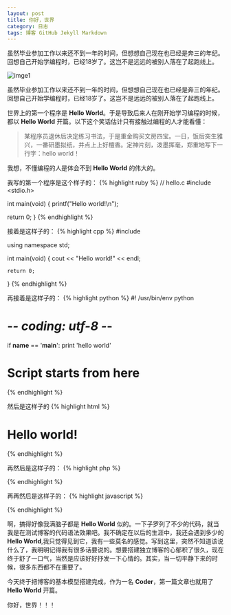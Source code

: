 ```yaml
---
layout: post
title: 你好，世界
category: 日志
tags: 博客 GitHub Jekyll Markdown
---
```


虽然毕业参加工作以来还不到一年的时间，但想想自己现在也已经是奔三的年纪。回想自己开始学编程时，已经18岁了。这岂不是远远的被别人落在了起跑线上。

![imge1](http://7xixhp.com1.z0.glb.clouddn.com/schw.jpg)

虽然毕业参加工作以来还不到一年的时间，但想想自己现在也已经是奔三的年纪。回想自己开始学编程时，已经18岁了。这岂不是远远的被别人落在了起跑线上。

世界上的第一个程序是 **Hello World**。于是导致后来人在刚开始学习编程的时候，都以 **Hello World** 开篇。以下这个笑话估计只有接触过编程的人才能看懂：

> 某程序员退休后决定练习书法，于是重金购买文房四宝。一日，饭后突生雅兴，一番研墨拟纸，并点上上好檀香。定神片刻，泼墨挥毫，郑重地写下一行字：hello world！

我想，不懂编程的人是体会不到 **Hello World** 的伟大的。

我写的第一个程序是这个样子的：
{% highlight ruby %}
// hello.c
#include <stdio.h>

int main(void)
{
  printf("Hello world!\n");
  
  return 0;
}
{% endhighlight %}

接着是这样子的：
{% highlight cpp %}
#include <iostream>

using namespace std;

int main(void)
{
    cout << "Hello world!" << endl;

    return 0;
}
{% endhighlight %}

再接着是这样子的：
{% highlight python %}
#! /usr/bin/env python
# -*- coding: utf-8 -*-

if __name__ == '__main__':
    print 'hello world'
    
# Script starts from here
{% endhighlight %}

然后是这样子的
{% highlight html %}
<!DOCTYPE html>
<html>
    <head>
        <meta http-equiv="Content-Type" content="text/html; charset=UTF-8">
        <meta name="keywords" content="HTML, CSS, XML, XHTML, JavaScript">
        <meta name="description" content="Test on HTML and CSS">
        <meta name="author" content="Huoty">
        <meta http-equiv="refresh" content="30">
        <title>Web 设计</title>
        <link rel="shortcut icon" href="/htmls/images/favicon.ico" type="image/x-icon" />
    </head>
    <body>
       	<h1>Hello world!</h1>
    </body>
</html> 
{% endhighlight %}

再然后是这样子的：
{% highlight php %}
<?php  # Script -- php.php

/* 
 * 2015-05-05 12:49:49
 */

echo "Hello World!";

?>
{% endhighlight %}

再再然后是这样子的：
{% highlight javascript %}
<script type="text/javascript">
	function button_clicked()
	{
		alert("Hello world!");
	}
</script>
{% endhighlight %}

啊，搞得好像我满脑子都是 **Hello World** 似的。一下子罗列了不少的代码，就当我是在测试博客的代码语法效果吧。我不确定在以后的生涯中，我还会遇到多少的 **Hello World**,我只觉得见到它，我有一些莫名的感觉。写到这里，突然不知道该说什么了，我明明记得我有很多话要说的。想要搭建独立博客的心郁积了很久，现在终于舒了一口气，当然是应该好好抒发一下心情的。其实，当一切平静下来的时候，很多东西都不在重要了。

今天终于把博客的基本模型搭建完成，作为一名 **Coder**，第一篇文章也就用了 **Hello World** 开篇。

你好，世界！！！
